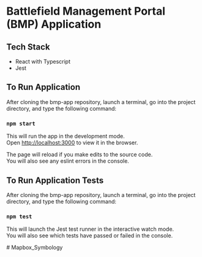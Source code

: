 # Battlefield Management Portal (BMP) Application

## Tech Stack
* React with Typescript
* Jest

## To Run Application
After cloning the bmp-app repository, launch a terminal, go into the project directory, and type the following command:
### `npm start`
This will run the app in the development mode.\
Open [http://localhost:3000](http://localhost:3000) to view it in the browser.

The page will reload if you make edits to the source code.\
You will also see any eslint errors in the console.

## To Run Application Tests
After cloning the bmp-app repository, launch a terminal, go into the project directory, and type the following command:
### `npm test`
This will launch the Jest test runner in the interactive watch mode.\
You will also see which tests have passed or failed in the console.


#   M a p b o x _ S y m b o l o g y  
 